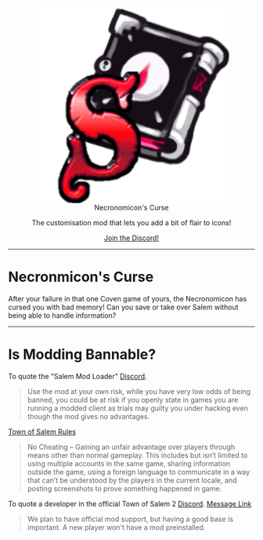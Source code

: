 
<p align="center">
    <img width="400px" src="./Images/Thumbnail.png" align="center" alt="logo" />
    <h align="center">Necronomicon's Curse</h>
    <p align="center">The customisation mod that lets you add a bit of flair to icons!
</p>

<p align="center">
    <a href="https://discord.gg/cd27aDQDY9">Join the Discord!</a>
</p>

-----------------------

# Necronmicon's Curse

After your failure in that one Coven game of yours, the Necronomicon has cursed you with bad memory! Can you save or take over Salem without being able to handle information?

-----------------------

# Is Modding Bannable?

To quote the "Salem Mod Loader" [Discord](https://discord.gg/AdpRqzstfj).
> Use the mod at your own risk, while you have very low odds of being banned, you could be at risk if you openly state in games you are running a modded client as trials may guilty you under hacking even though the mod gives no advantages.

[Town of Salem Rules](https://www.blankmediagames.com/rules/)
> No Cheating – Gaining an unfair advantage over players through means other than normal gameplay. This includes but isn’t limited to using multiple accounts in the same game, sharing information outside the game, using a foreign language to communicate in a way that can’t be understood by the players in the current locale, and posting screenshots to prove something happened in game.

To quote a developer in the official Town of Salem 2 [Discord](https://discord.gg/townofsalem2). [Message Link](https://discord.com/channels/1110363758792036352/1111801081060655154/1112876123852906617)
> We plan to have official mod support, but having a good base is important. A new player won't have a mod preinstalled.

